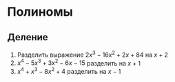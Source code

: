 # Полиномы

## Деление

<Block type="tasks">

1. Разделить выражение $2x^{3} - 16x^{2} + 2x + 84$ на $x + 2$
2. $x^{4} - 5x^{3} + 3x^{2} - 6x - 15$ разделить на $x + 1$
3. $x^{4} + x^{3} - 8x^{2} + 4$ разделить на $x - 1$

</Block>